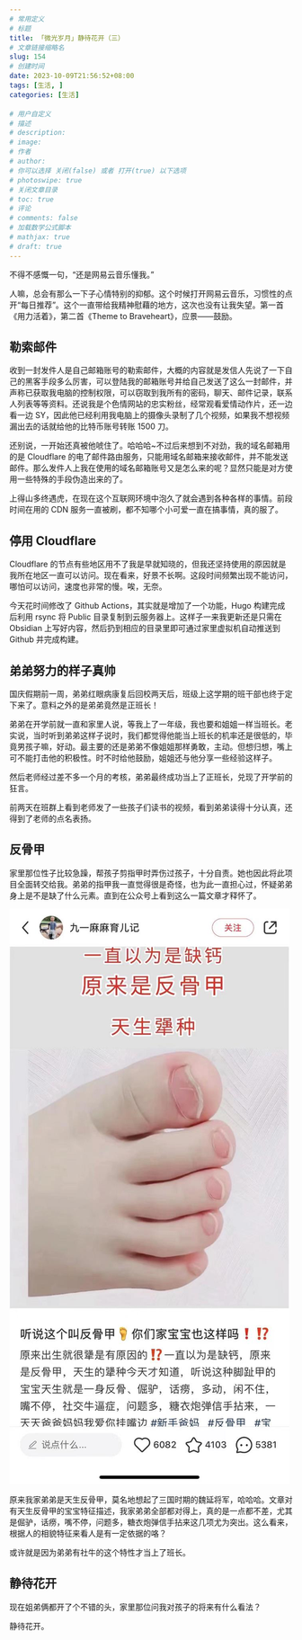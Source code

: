 ```yaml
---
# 常用定义
# 标题
title: 「微光岁月」静待花开（三）
# 文章链接缩略名
slug: 154
# 创建时间
date: 2023-10-09T21:56:52+08:00
tags: [生活, ]
categories: [生活]

# 用户自定义
# 描述
# description: 
# image: 
# 作者
# author: 
# 你可以选择 关闭(false) 或者 打开(true) 以下选项
# photoswipe: true
# 关闭文章目录
# toc: true
# 评论
# comments: false
# 加载数学公式脚本
# mathjax: true
# draft: true
---
```


不得不感慨一句，“还是网易云音乐懂我。”

人嘛，总会有那么一下子心情特别的抑郁。这个时候打开网易云音乐，习惯性的点开“每日推荐”。这个一直带给我精神慰藉的地方，这次也没有让我失望。第一首《用力活着》，第二首《Theme to Braveheart》，应景——鼓励。

## 勒索邮件

收到一封发件人是自己邮箱账号的勒索邮件，大概的内容就是发信人先说了一下自己的黑客手段多么厉害，可以登陆我的邮箱账号并给自己发送了这么一封邮件，并声称已获取我电脑的控制权限，可以窃取到我所有的密码，聊天、邮件记录，联系人列表等等资料。还说我是个色情网站的忠实粉丝，经常观看爱情动作片，还一边看一边 SY，因此他已经利用我电脑上的摄像头录制了几个视频，如果我不想视频漏出去的话就给他的比特币账号转账 1500 刀。

还别说，一开始还真被他唬住了。哈哈哈~不过后来想到不对劲，我的域名邮箱用的是 Cloudflare 的电了邮件路由服务，只能用域名邮箱来接收邮件，并不能发送邮件。那么发件人上我在使用的域名邮箱账号又是怎么来的呢？显然只能是对方使用一些特殊的手段伪造出来的了。

上得山多终遇虎，在现在这个互联网环境中泡久了就会遇到各种各样的事情。前段时间在用的 CDN 服务一直被刷，都不知哪个小可爱一直在搞事情，真的服了。

## 停用 Cloudflare

Cloudflare 的节点有些地区用不了我是早就知晓的，但我还坚持使用的原因就是我所在地区一直可以访问。现在看来，好景不长啊。这段时间频繁出现不能访问，哪怕可以访问，速度也非常的慢。唉，无奈。

今天花时间修改了 Github Actions，其实就是增加了一个功能，Hugo 构建完成后利用 rsync 将 Public 目录复制到云服务器上。这样子一来我更新还是只需在 Obsidian 上写好内容，然后扔到相应的目录里即可通过家里虚拟机自动推送到 Github 并完成构建。

## 弟弟努力的样子真帅

国庆假期前一周，弟弟红眼病康复后回校两天后，班级上这学期的班干部也终于定下来了。意料之外的是弟弟竟然是正班长！

弟弟在开学前就一直和家里人说，等我上了一年级，我也要和姐姐一样当班长。老实说，当时听到弟弟这样子说时，我们都觉得他能当上班长的机率还是很低的，毕竟男孩子嘛，好动。最主要的还是弟弟不像姐姐那样勇敢，主动。但想归想，嘴上可不能打击他的积极性。时不时给他鼓励，姐姐还与他分享一些经验这样子。

然后老师经过差不多一个月的考核，弟弟最终成功当上了正班长，兑现了开学前的狂言。

前两天在班群上看到老师发了一些孩子们读书的视频，看到弟弟读得十分认真，还得到了老师的点名表扬。

## 反骨甲

家里那位性子比较急躁，帮孩子剪指甲时弄伤过孩子，十分自责。她也因此将此项目全面转交给我。弟弟的指甲我一直觉得很是奇怪，也为此一直担心过，怀疑弟弟身上是不是缺了什么元素。直到在公众号上看到这么一篇文章才释怀了。

![反骨甲](postImages/laomai/i/反骨甲.jpeg)

原来我家弟弟是天生反骨甲，莫名地想起了三国时期的魏延将军，哈哈哈。文章对有天生反骨甲的宝宝特征描述，我家弟弟全部都对得上，真的是一点都不差，尤其是倔驴，话痨，嘴不停，问题多，糖衣炮弹信手拈来这几项尤为突出。这么看来，根据人的相貌特征来看人是有一定依据的咯？

或许就是因为弟弟有社牛的这个特性才当上了班长。

## 静待花开

现在姐弟俩都开了个不错的头，家里那位问我对孩子的将来有什么看法？

静待花开。